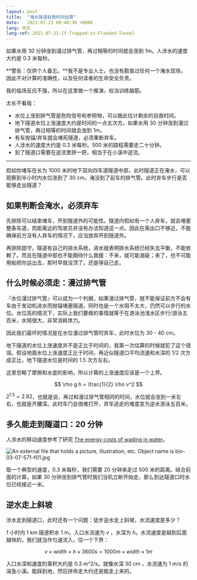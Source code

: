```yaml
---
layout: post
title:  "淹水隧道自救时间估算"
date:   2021-07-23 09:48:36 +0800
lang: 中文
lang-ref: 2021-07-23-If-Trapped-in-Flooded-Tunnel
---
```


如果水用 30 分钟涨到漫过排气管，再过相等的时间就会涨到 1m。人涉水的速度大约是 0.3 米每秒。



**警告：仅供个人备忘。**我不是专业人士，也没有勘查过任何一个淹水现场，因此不对计算的准确性，以及任何读者的生命安全负责。

我的临场反应不强，所以在这里做一个推演，权当训练脑筋。



太长不看版：

- 水位上涨到排气管是危险信号和参照物，可以据此估计剩余的自救时间。
- 地下隧道水位上涨速度大约是时间的一点五次方。如果水用 30 分钟涨到漫过排气管，再过相等的时间就会涨到 1m。
- 有车抛锚/弃车就会堵死隧道，必须果断弃车。
- 人涉水的速度大约是 0.3 米每秒。500 米的路程需要走二十分钟。
- 到了隧道口需要在逆流里拼一把，相当于在小溪中逆流。



-------

假如你堵车在长为 1000 米的地下双向四车道隧道中部，此时隧道正在淹水，可以观察到半小时内水位涨到了 30 cm，淹没到了前车的排气管。此时弃车步行是否能够走出隧道？



## 如果判断会淹水，必须弃车

先排除可以结束堵车，开到隧道外的可能性。隧道内假如有一个人弃车，就会堵塞整条车道，而距离远的驾驶员并没有办法知道这一点。因此在离出口不够近，不能确保前方没有人弃车的情况下，应当放弃开到隧道外。

再排除固守。隧道有自己的排水系统，进水就表明排水系统已经失去平衡，不能依赖了。而且在隧道中部也不能期待什么救援：不来，就可能溺毙；来了，也不可能用船把你运出去，那时早就没顶了。还是得自己走。



## 什么时候必须走：漫过排气管

『水位漫过排气管』可以成为一个判据，如果漫过排气管，就不能保证前方不会有车由于发动机进水而抛锚堵塞隧道。同时也是一个水阻不太大，仍然可以步行的水位。水位高的情况下，实际上我们要做的事情就等于在游泳池浅水区步行/游泳五百米，水阻很大，非常消耗体力。

因此我们最坏的情况是在水位漫过排气管时弃车，此时水位为 30 - 40 cm。

地下隧道的水位上涨速度并不是正比于时间的，我第一次估算的时候就犯了这个错误。假设地面水位上涨速度正比于时间，再近似隧道口平均流速和水深的 1/2 次方成正比，地下隧道水位是时间的 1.5 次方左右。

这里忽略了摩擦和水底的影响，所以计算的上涨速度应该是一个上界。

$$
\rho g h = \frac{1}{2} \rho v^2
$$

$2^{1.5} = 2.82$，也就是说，再过和漫过排气管相同的时间，水位就会涨到一米左右，也就是齐腰深。此时车门会很难打开，弃车逃走的难度变为逆水游泳五百米。



## 多久能走到隧道口：20 分钟

人涉水的移动速度参考了研究 [The energy costs of wading in water](https://www.ncbi.nlm.nih.gov/pmc/articles/PMC4154292/)。

![An external file that holds a picture, illustration, etc. Object name is bio-03-07-571-f01.jpg](https://www.ncbi.nlm.nih.gov/pmc/articles/PMC4154292/bin/bio-03-07-571-f01.jpg)

取一个典型的速度，0.3 米每秒，我们需要 20 分钟来走过 500 米的距离。结合前面的计算，如果 30 分钟涨到排气管时我们当机立断开始走，那么到达隧道口时水位已经接近一米。



## 逆水走上斜坡

涉水走到隧道口，此时还有一个问题：徒步逆水走上斜坡，水流速度是多少？

1 小时内 1 km 隧道积水 1 m，入口水流速为 $v$ ，水深为 $h$。水流速度是越到后面越快的，我们就当作匀速流入，估一个下界：

$$
v \times width \times h \times 3600s = 1000m \times width \times 1m
$$

入口水深和速度的乘积大约是 0.3 m^2/s。就像水深 30 cm ，水流速为 1 m/s 的湍急小溪。能踩到地，然后拼命走大约还是能走上来的。


